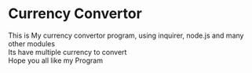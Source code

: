# Currency Convertor
This is My currency convertor program, using inquirer, node.js and many other modules <br>
Its have multiple currency to convert<br>
Hope you all like my Program
